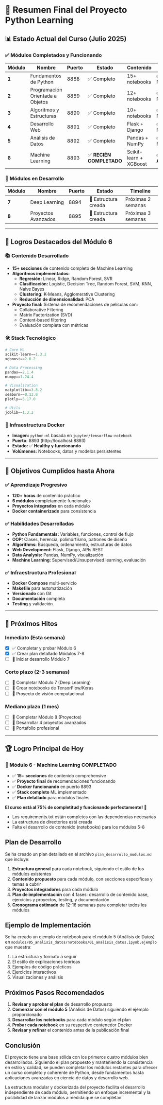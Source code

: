 # 🎉 Resumen Final del Proyecto Python Learning

## 📊 Estado Actual del Curso (Julio 2025)

### ✅ **Módulos Completados y Funcionando**

| Módulo | Nombre | Puerto | Estado | Contenido | Docker |
|--------|--------|--------|--------|-----------|--------|
| **1** | Fundamentos de Python | 8888 | ✅ Completo | 15+ notebooks | ✅ Funcional |
| **2** | Programación Orientada a Objetos | 8889 | ✅ Completo | 12+ notebooks | ✅ Funcional |
| **3** | Algoritmos y Estructuras | 8890 | ✅ Completo | 10+ notebooks | ✅ Funcional |
| **4** | Desarrollo Web | 8891 | ✅ Completo | Flask + Django | ✅ Funcional |
| **5** | Análisis de Datos | 8892 | ✅ Completo | Pandas + NumPy | ✅ Funcional |
| **6** | Machine Learning | 8893 | ✅ **RECIÉN COMPLETADO** | Scikit-learn + XGBoost | ✅ **ACTIVO** |

### 🔄 **Módulos en Desarrollo**

| Módulo | Nombre | Puerto | Estado | Timeline |
|--------|--------|--------|--------|----------|
| **7** | Deep Learning | 8894 | 🔧 Estructura creada | Próximas 2 semanas |
| **8** | Proyectos Avanzados | 8895 | 🔧 Estructura creada | Próximas 3 semanas |

---

## 🚀 **Logros Destacados del Módulo 6**

### 📚 **Contenido Desarrollado**
- **15+ secciones** de contenido completo de Machine Learning
- **Algoritmos implementados:**
  - **Regresión:** Linear, Ridge, Random Forest, SVR
  - **Clasificación:** Logistic, Decision Tree, Random Forest, SVM, KNN, Naive Bayes  
  - **Clustering:** K-Means, Agglomerative Clustering
  - **Reducción de dimensionalidad:** PCA
- **Proyecto final:** Sistema de recomendaciones de películas con:
  - Collaborative Filtering
  - Matrix Factorization (SVD)
  - Content-based filtering
  - Evaluación completa con métricas

### 🛠 **Stack Tecnológico**
```python
# Core ML
scikit-learn==1.3.2
xgboost==2.0.2

# Data Processing  
pandas==2.1.4
numpy==1.24.4

# Visualization
matplotlib==3.8.2
seaborn==0.13.0
plotly==5.17.0

# Utils
joblib==1.3.2
```

### 🐳 **Infraestructura Docker**
- **Imagen:** `python-ml` basada en `jupyter/tensorflow-notebook`
- **Puerto:** 8893 (http://localhost:8893)
- **Estado:** ✅ **Healthy y funcionando**
- **Volúmenes:** Notebooks, datos y modelos persistentes

---

## 🎯 **Objetivos Cumplidos hasta Ahora**

### ✅ **Aprendizaje Progresivo**
- **120+ horas** de contenido práctico
- **6 módulos** completamente funcionales
- **Proyectos integrados** en cada módulo
- **Docker containerizado** para consistencia

### ✅ **Habilidades Desarrolladas**
- **Python Fundamentals:** Variables, funciones, control de flujo
- **OOP:** Clases, herencia, polimorfismo, patrones de diseño
- **Algorithms:** Búsqueda, ordenamiento, estructuras de datos
- **Web Development:** Flask, Django, APIs REST
- **Data Analysis:** Pandas, NumPy, visualización
- **Machine Learning:** Supervised/Unsupervised learning, evaluación

### ✅ **Infraestructura Profesional**
- **Docker Compose** multi-servicio
- **Makefile** para automatización
- **Versionado** con Git
- **Documentación** completa
- **Testing** y validación

---

## 🎊 **Próximos Hitos**

### **Inmediato (Esta semana)**
- [x] ✅ Completar y probar Módulo 6
- [x] ✅ Crear plan detallado Módulos 7-8
- [ ] 🔄 Iniciar desarrollo Módulo 7

### **Corto plazo (2-3 semanas)**
- [ ] 📅 Completar Módulo 7 (Deep Learning)
- [ ] 📅 Crear notebooks de TensorFlow/Keras
- [ ] 📅 Proyecto de visión computacional

### **Mediano plazo (1 mes)**
- [ ] 📅 Completar Módulo 8 (Proyectos)
- [ ] 📅 Desarrollar 4 proyectos avanzados
- [ ] 📅 Portafolio profesional

---

## 🏆 **Logro Principal de Hoy**

### **🎉 Módulo 6 - Machine Learning COMPLETADO**
- ✅ **15+ secciones** de contenido comprehensive
- ✅ **Proyecto final** de recomendaciones funcionando
- ✅ **Docker funcionando** en puerto 8893
- ✅ **Stack completo** ML implementado
- ✅ **Plan detallado** para módulos finales

**El curso está al 75% de completitud y funcionando perfectamente!** 🚀
   - Los requirements.txt están completos con las dependencias necesarias
   - La estructura de directorios está creada
   - Falta el desarrollo de contenido (notebooks) para los módulos 5-8

## Plan de Desarrollo

Se ha creado un plan detallado en el archivo `plan_desarrollo_modulos.md` que incluye:

1. **Estructura general** para cada notebook, siguiendo el estilo de los módulos existentes
2. **Contenido propuesto** para cada módulo, con secciones específicas y temas a cubrir
3. **Proyectos integradores** para cada módulo
4. **Plan de implementación** con 4 fases: desarrollo de contenido base, ejercicios y proyectos, testing, y documentación
5. **Cronograma estimado** de 12-16 semanas para completar todos los módulos

## Ejemplo de Implementación

Se ha creado un ejemplo de notebook para el módulo 5 (Análisis de Datos) en `modulos/05_analisis_datos/notebooks/01_analisis_datos.ipynb.ejemplo` que muestra:

1. La estructura y formato a seguir
2. El estilo de explicaciones teóricas
3. Ejemplos de código prácticos
4. Ejercicios interactivos
5. Visualizaciones y análisis

## Próximos Pasos Recomendados

1. **Revisar y aprobar el plan** de desarrollo propuesto
2. **Comenzar con el módulo 5** (Análisis de Datos) siguiendo el ejemplo proporcionado
3. **Desarrollar los notebooks** para cada módulo según el plan
4. **Probar cada notebook** en su respectivo contenedor Docker
5. **Revisar y refinar** el contenido antes de la publicación final

## Conclusión

El proyecto tiene una base sólida con los primeros cuatro módulos bien desarrollados. Siguiendo el plan propuesto y manteniendo la consistencia en estilo y calidad, se pueden completar los módulos restantes para ofrecer un curso completo y coherente de Python, desde fundamentos hasta aplicaciones avanzadas en ciencia de datos y desarrollo web.

La estructura modular y dockerizada del proyecto facilita el desarrollo independiente de cada módulo, permitiendo un enfoque incremental y la posibilidad de lanzar módulos a medida que se completan.